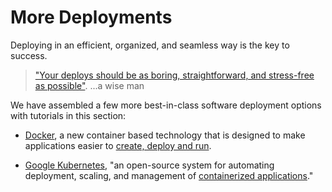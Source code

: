# More Deployments

Deploying in an efficient, organized, and seamless way is the key to success.
>["Your deploys should be as boring, straightforward, and stress-free as possible"](https://zachholman.com/posts/deploying-software). ...a wise man

We have assembled a few more best-in-class software deployment options with tutorials in this section:

* [Docker](./more-deployments/docker.md), a new container based technology that is designed to make applications easier to [create, deploy and run](https://cloud.docker.com/).

* [Google Kubernetes](./more-deployments/kubernetes.md), "an open-source system for automating deployment, scaling, and management of [containerized applications](http://kubernetes.io/)."
